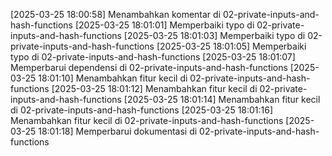 [2025-03-25 18:00:58] Menambahkan komentar di 02-private-inputs-and-hash-functions
[2025-03-25 18:01:01] Memperbaiki typo di 02-private-inputs-and-hash-functions
[2025-03-25 18:01:03] Memperbaiki typo di 02-private-inputs-and-hash-functions
[2025-03-25 18:01:05] Memperbaiki typo di 02-private-inputs-and-hash-functions
[2025-03-25 18:01:07] Memperbarui dependensi di 02-private-inputs-and-hash-functions
[2025-03-25 18:01:10] Menambahkan fitur kecil di 02-private-inputs-and-hash-functions
[2025-03-25 18:01:12] Menambahkan fitur kecil di 02-private-inputs-and-hash-functions
[2025-03-25 18:01:14] Menambahkan fitur kecil di 02-private-inputs-and-hash-functions
[2025-03-25 18:01:16] Menambahkan fitur kecil di 02-private-inputs-and-hash-functions
[2025-03-25 18:01:18] Memperbarui dokumentasi di 02-private-inputs-and-hash-functions
